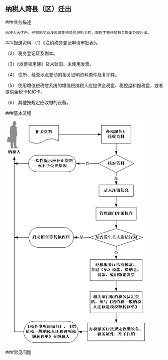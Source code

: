 ## 纳税人跨县（区）迁出  

###业务描述

    纳税人因住所、经营地变动涉及改变税务登记机关的，向原主管税务机关提出办理迁出。

###报送资料
（1）《注销税务登记申请审批表》。

（2） 税务登记证及副本。

（3）《发票领用簿》及未验旧、未使用发票。

（4） 住所、经营地点变动的相关证明资料原件及复印件。

（5） 使用增值税税控系统的增值税纳税人应提供金税盘、税控盘和报税盘，或者提供金税卡和IC卡。

（6） 其他按规定应收缴的设备。

###基本流程

 ![纳税人跨县区迁出](qianchu.png)

###常见问题


